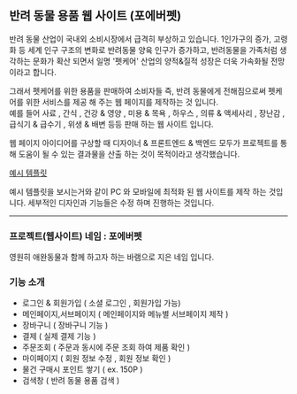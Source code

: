## 반려 동물 용품 웹 사이트 (포에버펫) 

반려 동물 산업이 국내외 소비시장에서 급격히 부상하고 있습니다. 1인가구의 증가, 고령화 등 세계 인구 구조의 변화로 반려동물 양육 인구가 증가하고,
반려동물을 가족처럼 생각하는 문화가 확산 되면서 일명 '펫케어' 산업의 양적&질적 성장은 더욱 가속화될 전망이라고 합니다.  

그래서 펫케어를 위한 용품을 판매하여 소비자들 즉, 반려 동물에게 전해짐으로써 펫케어를 위한 서비스를 제공 해 주는 웹 페이지를 제작하는 것 입니다.   
예를 들어 사료 , 간식 , 건강 & 영양 , 미용 & 목욕 , 하우스 , 의류 & 액세사리 , 장난감 , 급식기 & 급수기 , 위생 & 배변 등등 판매 하는 웹 사이트 입니다. 

웹 페이지 아이디어를 구상할 때 디자이너 & 프론트엔드 & 백엔드 모두가 프로젝트를 통해 도움이 될 수 있는 결과물을 산출 하는 것이 목적이라고 생각했습니다.

[예시 템플릿](https://ko.wix.com/website-template/view/html/2331?originUrl=https%3A%2F%2Fko.wix.com%2Fwebsite%2Ftemplates%2Fhtml%2Fbusiness%2Fpets-animals&tpClick=view_button&esi=3b764808-3ba5-4ec1-bcd1-a704a162b755)

예시 템플릿을 보시는거와 같이 PC 와 모바일에 최적화 된 웹 사이트를 제작 하는 것입니다. 
세부적인 디자인과 기능들은 수정 하며 진행하는 것입니다. 

<hr>

### 프로젝트(웹사이트) 네임 : 포에버펫
영원히 애완동물과 함께 하고자 하는 바램으로 지은 네임 입니다.

### 기능 소개  
- 로그인 & 회원가입 ( 소셜 로그인 , 회원가입 가능)
- 메인페이지,서브페이지 ( 메인페이지와 메뉴별 서브페이지 제작 )
- 장바구니 ( 장바구니 기능 )
- 결제 ( 실제 결제 기능 )
- 주문조회 ( 주문과 동시에 주문 조회 하여 제품 확인 )
- 마이페이지 ( 회원 정보 수정 , 회원 정보 확인 )
- 물건 구매시 포인트 쌓기 ( ex. 150P )
- 검색창 ( 반려 동물 용품 검색 )
